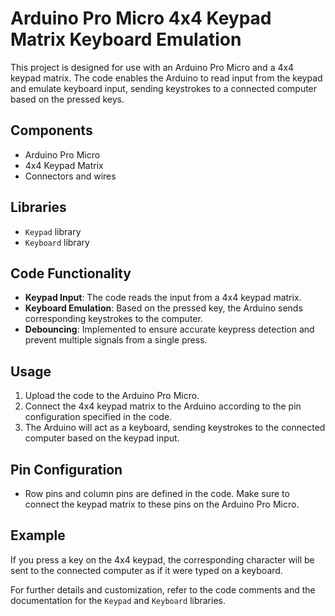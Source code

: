 # Arduino Pro Micro 4x4 Keypad Matrix Keyboard Emulation

This project is designed for use with an Arduino Pro Micro and a 4x4 keypad matrix. The code enables the Arduino to read input from the keypad and emulate keyboard input, sending keystrokes to a connected computer based on the pressed keys.

## Components
- Arduino Pro Micro
- 4x4 Keypad Matrix
- Connectors and wires

## Libraries
- `Keypad` library
- `Keyboard` library

## Code Functionality
- **Keypad Input**: The code reads the input from a 4x4 keypad matrix.
- **Keyboard Emulation**: Based on the pressed key, the Arduino sends corresponding keystrokes to the computer.
- **Debouncing**: Implemented to ensure accurate keypress detection and prevent multiple signals from a single press.

## Usage
1. Upload the code to the Arduino Pro Micro.
2. Connect the 4x4 keypad matrix to the Arduino according to the pin configuration specified in the code.
3. The Arduino will act as a keyboard, sending keystrokes to the connected computer based on the keypad input.

## Pin Configuration
- Row pins and column pins are defined in the code. Make sure to connect the keypad matrix to these pins on the Arduino Pro Micro.

## Example
If you press a key on the 4x4 keypad, the corresponding character will be sent to the connected computer as if it were typed on a keyboard.

For further details and customization, refer to the code comments and the documentation for the `Keypad` and `Keyboard` libraries.
